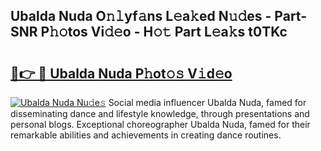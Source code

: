 ## Ubalda Nuda O𝚗𝚕yf𝚊ns L𝚎a𝚔ed N𝚞𝚍es - Part-SNR P𝚑𝚘tos Vi𝚍𝚎o - H𝚘𝚝 Part L𝚎a𝚔s t0TKc

# <h2><a href="http://kfe85x.oniu.top/?m=Ubalda+Nuda">🔗👉 🔴 Ubalda Nuda P𝚑ot𝚘𝚜 V𝚒d𝚎o</a></h2>

[![Ubalda Nuda Nu𝚍e𝚜](https://i.imgur.com/0qMVB7G.gif)](http://kfe85x.oniu.top/?m=Ubalda+Nuda)
Social media influencer Ubalda Nuda, famed for disseminating dance and lifestyle knowledge, through presentations and personal blogs. Exceptional choreographer Ubalda Nuda, famed for their remarkable abilities and achievements in creating dance routines.  
